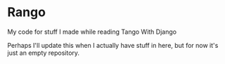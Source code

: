 # Rango
My code for stuff I made while reading Tango With Django

Perhaps I'll update this when I actually have stuff in here, but for now it's just an empty repository.
